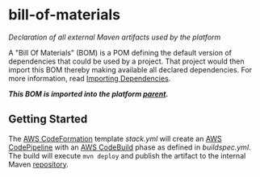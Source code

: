 # bill-of-materials
_Declaration of all external Maven artifacts used by the platform_

A "Bill Of Materials" (BOM) is a POM defining the default version of dependencies that could be used by a project. That project would then import this BOM thereby making available all declared dependencies. For more information, read [Importing Dependencies](https://maven.apache.org/guides/introduction/introduction-to-dependency-mechanism.html#Importing_Dependencies).

_**This BOM is imported into the platform [parent](https://github.com/varunmc/parent).**_

## Getting Started
The [AWS CodeFormation](https://console.aws.amazon.com/cloudformation/home?region=us-east-1#/stack/detail?stackId=arn:aws:cloudformation:us-east-1:497513737772:stack%2FBillOfMaterials%2F4741fed0-92db-11e7-b09f-50d5cd1ea8d2) template _stack.yml_ will create an [AWS CodePipeline](https://console.aws.amazon.com/codepipeline/home?region=us-east-1#/view/BillOfMaterials) with an [AWS CodeBuild](https://console.aws.amazon.com/codebuild/home?region=us-east-1#/projects/BillOfMaterials/view) phase as defined in _buildspec.yml_. The build will execute `mvn deploy` and publish the artifact to the internal Maven [repository](https://s3.console.aws.amazon.com/s3/buckets/maven.varun.mc/mc/varun/bill-of-materials/?region=us-east-1&tab=overview).

